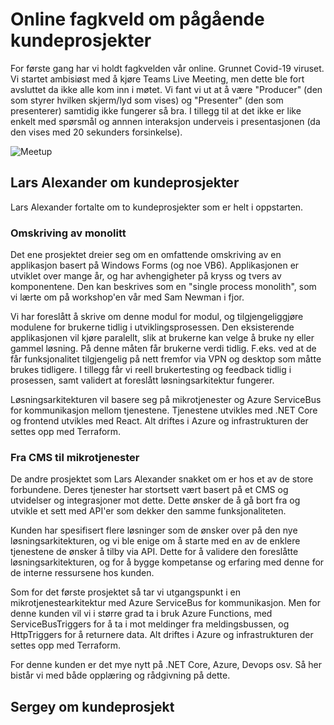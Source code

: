 # Online fagkveld om pågående kundeprosjekter

For første gang har vi holdt fagkvelden vår online. Grunnet Covid-19 viruset. Vi startet ambisiøst med å kjøre Teams Live Meeting, men dette ble fort avsluttet da ikke alle kom inn i møtet. Vi fant vi ut at å være "Producer" (den som styrer hvilken skjerm/lyd som vises) og "Presenter" (den som presenterer) samtidig ikke fungerer så bra. I tillegg til at det ikke er like enkelt med spørsmål og annnen interaksjon underveis i presentasjonen (da den vises med 20 sekunders forsinkelse).

![Meetup](https://github.com/novanet/fagkvelder/blob/master/20200305/content/fagkveld25032020.png)

## Lars Alexander om kundeprosjekter

Lars Alexander fortalte om to kundeprosjekter som er helt i oppstarten.

### Omskriving av monolitt

Det ene prosjektet dreier seg om en omfattende omskriving av en  applikasjon basert på Windows Forms (og noe VB6). Applikasjonen er utviklet over mange år, og har avhengigheter på kryss og tvers av komponentene. Den kan beskrives som en "single process monolith", som vi lærte om på workshop'en vår med Sam Newman i fjor.

Vi har foreslått å skrive om denne modul for modul, og tilgjengeliggjøre modulene for brukerne tidlig i utviklingsprosessen. Den eksisterende applikasjonen vil kjøre paralellt, slik at brukerne kan velge å bruke ny eller gammel løsning. På denne måten får brukerne verdi tidlig. F.eks. ved at de får funksjonalitet tilgjengelig på nett fremfor via VPN og desktop som måtte brukes tidligere. I tillegg får vi reell brukertesting og feedback tidlig i prosessen, samt validert at foreslått løsningsarkitektur fungerer.

Løsningsarkitekturen vil basere seg på mikrotjenester og Azure ServiceBus for kommunikasjon mellom tjenestene. Tjenestene utvikles med .NET Core og frontend utvikles med React. Alt driftes i Azure og infrastrukturen der settes opp med Terraform.

### Fra CMS til mikrotjenester

De andre prosjektet som Lars Alexander snakket om er hos et av de store forbundene. Deres tjenester har stortsett vært basert på et CMS og utvidelser og integrasjoner mot dette. Dette ønsker de å gå bort fra og utvikle et sett med API'er som dekker den samme funksjonaliteten.

Kunden har spesifisert flere løsninger som de ønsker over på den nye løsningsarkitekturen, og vi ble enige om å starte med en av de enklere tjenestene de ønsker å tilby via API. Dette for å validere den foreslåtte løsningsarkitekturen, og for å bygge kompetanse og erfaring med denne for de interne ressursene hos kunden.

Som for det første prosjektet så tar vi utgangspunkt i en mikrotjenestearkitektur med Azure ServiceBus for kommunikasjon. Men for denne kunden vil vi i større grad ta i bruk Azure Functions, med ServiceBusTriggers for å ta i mot meldinger fra meldingsbussen, og HttpTriggers for å returnere data. Alt driftes i Azure og infrastrukturen der settes opp med Terraform.

For denne kunden er det mye nytt på .NET Core, Azure, Devops osv. Så her bistår vi med både opplæring og rådgivning på dette.

## Sergey om kundeprosjekt